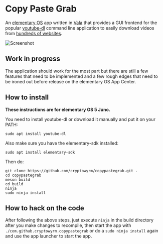 # Copy Paste Grab

An [elementary OS](https://elementary.io/) app written in [Vala](https://wiki.gnome.org/Projects/Vala) that provides a GUI frontend for the popular [youtube-dl](https://github.com/rg3/youtube-dl/) command line application to easily download videos from [hundreds of websites](https://rg3.github.io/youtube-dl/supportedsites.html).

![Screenshot](https://i.imgur.com/vZi850x.png)

## Work in progress

The application should work for the most part but there are still a few features that need to be implemented and a few rough edges that need to be ironed out before release on the elementary OS App Center.

## How to install

**These instructions are for elementary OS 5 Juno.**

You need to install youtube-dl or download it manually and put it on your PATH:

```
sudo apt install youtube-dl
```

Also make sure you have the elementary-sdk installed:

```
sudo apt install elementary-sdk
```

Then do:

```
git clone https://github.com/cryptowyrm/copypastegrab.git .
cd copypastegrab
meson build
cd build
ninja
sudo ninja install
```

## How to hack on the code

After following the above steps, just execute `ninja` in the build directory after you make changes to recompile, then start the app with `./com.github.cryptowyrm.copypastegrab` or do a `sudo ninja install` again and use the app launcher to start the app.
